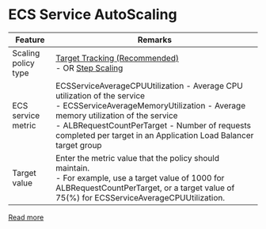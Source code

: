 # ECS Service AutoScaling

| Feature             | Remarks                                                                                                                                                                                                                                                                             |
|---------------------|-------------------------------------------------------------------------------------------------------------------------------------------------------------------------------------------------------------------------------------------------------------------------------------|
| Scaling policy type | [Target Tracking (Recommended)](../../../5_AutoScaling/ScalingPolicies/Readme.md)<br/>- OR [Step Scaling](../../../5_AutoScaling/ScalingPolicies/Readme.md)                                                                         |
| ECS service metric  | ECSServiceAverageCPUUtilization - Average CPU utilization of the service<br/>- ECSServiceAverageMemoryUtilization - Average memory utilization of the service<br/>- ALBRequestCountPerTarget - Number of requests completed per target in an Application Load Balancer target group |
| Target value        | Enter the metric value that the policy should maintain. <br/>- For example, use a target value of 1000 for ALBRequestCountPerTarget, or a target value of 75(%) for ECSServiceAverageCPUUtilization.                                                                                |

[Read more](https://docs.aws.amazon.com/AmazonECS/latest/developerguide/service-configure-auto-scaling.html)